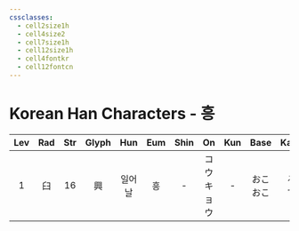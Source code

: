 ```yaml
---
cssclasses:
  - cell2size1h
  - cell4size2
  - cell7size1h
  - cell12size1h
  - cell4fontkr
  - cell12fontcn
---
```


# Korean Han Characters - 흥

| Lev | Rad | Str | Glyph | Hun | Eum | Shin |    On     | Kun |   Base   |  Kana  | Simp |     Man      |  Can  | Viet |
| :-: | :-: | :-: | :---: | :-: | :-: | :--: | :-------: | :-: | :------: | :----: | :--: | :----------: | :---: | :--: |
|  1  |  臼  | 16  |   興   | 일어날 |  흥  |  -   | コウ<br>キョウ |  -  | おこ<br>おこ | る<br>す |  兴   | xīng<br>xìng | hing1 | hưng |
